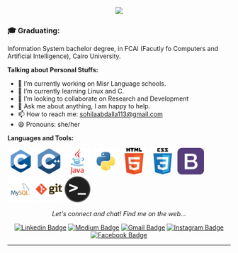 
<div align='center'>
  
![](https://user-images.githubusercontent.com/53753947/234941254-513b6987-d712-4da9-8e01-01b415bbbcbb.gif)

  </div>

### :mortar_board: Graduating:
Information System bachelor degree, in FCAI (Facutly fo Computers and Artificial Intelligence), Cairo University.

**Talking about Personal Stuffs:**

- 🔭 I’m currently working on Misr Language schools.
- 🌱 I’m currently learning Linux and C.
- 👯 I’m looking to collaborate on Research and Development
- 💬 Ask me about anything, I am happy to help.
- 📫 How to reach me: sohilaabdalla113@gmail.com
- 😄 Pronouns: she/her

**Languages and Tools:**

<p align="left">

  <div align="left">
  
  <code><img height="60" src="https://raw.githubusercontent.com/github/explore/80688e429a7d4ef2fca1e82350fe8e3517d3494d/topics/c/c.png"></code> <code><img height="60" src="https://raw.githubusercontent.com/github/explore/80688e429a7d4ef2fca1e82350fe8e3517d3494d/topics/cpp/cpp.png"></code> <code><img height="60" src="https://raw.githubusercontent.com/devicons/devicon/master/icons/java/java-original-wordmark.svg"></code> <code><img height="60" src="https://raw.githubusercontent.com/github/explore/80688e429a7d4ef2fca1e82350fe8e3517d3494d/topics/python/python.png"></code> <code><img height="60" src="https://raw.githubusercontent.com/github/explore/80688e429a7d4ef2fca1e82350fe8e3517d3494d/topics/html/html.png"></code> <code><img height="60" src="https://raw.githubusercontent.com/github/explore/80688e429a7d4ef2fca1e82350fe8e3517d3494d/topics/css/css.png"></code> <code><img height="60" src="https://raw.githubusercontent.com/github/explore/80688e429a7d4ef2fca1e82350fe8e3517d3494d/topics/bootstrap/bootstrap.png"></code> <code><img height="60" src="https://raw.githubusercontent.com/github/explore/80688e429a7d4ef2fca1e82350fe8e3517d3494d/topics/mysql/mysql.png"></code> <code><img height="60" src="https://raw.githubusercontent.com/github/explore/80688e429a7d4ef2fca1e82350fe8e3517d3494d/topics/git/git.png"></code> <code><img height="60" src="https://raw.githubusercontent.com/github/explore/80688e429a7d4ef2fca1e82350fe8e3517d3494d/topics/terminal/terminal.png"></code>

  </div>
  </p>
  
  

<div align = 'center'>
  <p align="center">
  <i> Let's connect and chat! Find me on the web...</i>
  
   [![Linkedin Badge](https://img.shields.io/badge/-sohilaabdalla-blue?style=flat-square&logo=Linkedin&logoColor=white&link=https://www.linkedin.com/in/sohila-abdalla)](https://www.linkedin.com/in/sohila-abdalla) 
   [![Medium Badge](https://img.shields.io/badge/-@sohilaabdalla-000000?style=flat&labelColor=000000&logo=Medium&link=https://medium.com/@sohilaabdalla113)](https://medium.com/@sohilaabdalla113) 
   [![Gmail Badge](https://img.shields.io/badge/-sohilaabdalla-c14438?style=flat-square&logo=Gmail&logoColor=white&link=mailto:sohilaabdalla113@gmail.com)](mailto:sohilaabdalla113@gmail.com)
   [![Instagram Badge](https://img.shields.io/badge/-@sohila.abdalla-purple?style=flat&logo=instagram&logoColor=white&link=https://instagram.com/sohila.abdalla?igshid=YmMyMTA2M2Y=)](https://instagram.com/sohila.abdalla?igshid=YmMyMTA2M2Y=) 
   [![Facebook Badge](https://img.shields.io/badge/-sohilaabdalla-036be4?style=flat-square&logo=Facebook&logoColor=white&link=https://www.facebook.com/sohilaabdalla113?mibextid=LQQJ4d)](https://www.facebook.com/sohilaabdalla113?mibextid=LQQJ4d)
  </p>
</div>
  

   <!-- [![Twitter Badge](https://img.shields.io/badge/-@verma_anushkaa-1ca0f1?style=flat-square&labelColor=1ca0f1&logo=twitter&logoColor=white&link=https://twitter.com/verma_anushkaa)](https://twitter.com/verma_anushkaa) 
  [![GeeksforGeeks Badge](https://img.shields.io/badge/-sohilaabdalla-1c6340?style=flat&logo=GeeksforGeeks&logoColor=white&link=https://auth.geeksforgeeks.org/user/sohilaabdalla113/)](https://auth.geeksforgeeks.org/user/sohilaabdalla113/)
-->

---
<!--
<a href="https://www.linkedin.com/in/sohila-abdalla/"> <img alt="LinkedIn" src="https://img.shields.io/badge/LinkedIn-sohila%20abdalla%20-blue?style=flat&logo=linkedin"></a> [![Instagram Badge](https://img.shields.io/badge/sohila.abdalla_-purple?&logo=instagram&logoColor=white&link=[https://www.instagram.com/sohila.abdalla/](https://www.instagram.com/sohila.abdalla/))](https://www.instagram.com/sohila.abdalla/)
**sohilaabdallaa/sohilaabdallaa** is a ✨ _special_ ✨ repository because its `README.md` (this file) appears on your GitHub profile.

-->


